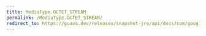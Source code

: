 ```yaml
---
title: MediaType.OCTET_STREAM
permalink: /MediaType.OCTET_STREAM/
redirect_to: https://guava.dev/releases/snapshot-jre/api/docs/com/google/common/net/MediaType.html#OCTET_STREAM
---
```

